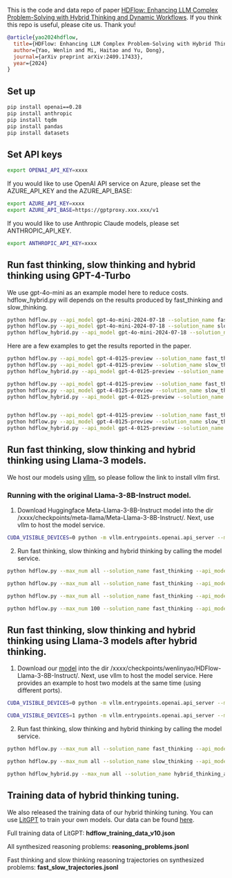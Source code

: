This is the code and data repo of paper [HDFlow: Enhancing LLM Complex Problem-Solving with Hybrid Thinking and Dynamic Workflows](https://arxiv.org/abs/2409.17433). If you think this repo is useful, please cite us. Thank you!

```bibtex
@article{yao2024hdflow,
  title={HDFlow: Enhancing LLM Complex Problem-Solving with Hybrid Thinking and Dynamic Workflows},
  author={Yao, Wenlin and Mi, Haitao and Yu, Dong},
  journal={arXiv preprint arXiv:2409.17433},
  year={2024}
}
```


## Set up

```sh
pip install openai==0.28
pip install anthropic
pip install tqdm
pip install pandas
pip install datasets
```

## Set API keys

```sh
export OPENAI_API_KEY=xxxx
```

If you would like to use OpenAI API service on Azure, please set the AZURE_API_KEY and the AZURE_API_BASE:

```sh
export AZURE_API_KEY=xxxx
export AZURE_API_BASE=https://gptproxy.xxx.xxx/v1
```

If you would like to use Anthropic Claude models, please set ANTHROPIC_API_KEY.

```sh
export ANTHROPIC_API_KEY=xxxx
```


## Run fast thinking, slow thinking and hybrid thinking using GPT-4-Turbo

We use gpt-4o-mini as an example model here to reduce costs. hdflow_hybrid.py will depends on the results produced by fast_thinking and slow_thinking.

```sh
python hdflow.py --api_model gpt-4o-mini-2024-07-18 --solution_name fast_thinking --max_num 10 --dataset MATH_sampled --overwrite False
python hdflow.py --api_model gpt-4o-mini-2024-07-18 --solution_name slow_thinking --max_num 10 --dataset MATH_sampled --iter 3 --overwrite False
python hdflow_hybrid.py --api_model gpt-4o-mini-2024-07-18 --solution_name hybrid_thinking_after --max_num 10 --dataset MATH_sampled --overwrite False
```

Here are a few examples to get the results reported in the paper.

```sh
python hdflow.py --api_model gpt-4-0125-preview --solution_name fast_thinking --max_num 50 --dataset BBH --overwrite False
python hdflow.py --api_model gpt-4-0125-preview --solution_name slow_thinking --max_num 50 --dataset BBH --overwrite False --iter 3
python hdflow_hybrid.py --api_model gpt-4-0125-preview --solution_name hybrid_thinking_after --max_num 50 --dataset BBH --overwrite False

python hdflow.py --api_model gpt-4-0125-preview --solution_name fast_thinking --max_num all --dataset MATH_sampled --overwrite False
python hdflow.py --api_model gpt-4-0125-preview --solution_name slow_thinking --max_num all --dataset MATH_sampled --overwrite False --iter 3
python hdflow_hybrid.py --api_model gpt-4-0125-preview --solution_name hybrid_thinking_after --max_num all --dataset MATH_sampled --overwrite False


python hdflow.py --api_model gpt-4-0125-preview --solution_name fast_thinking --max_num 100 --dataset GameOf24 --overwrite False
python hdflow.py --api_model gpt-4-0125-preview --solution_name slow_thinking --max_num 100 --dataset GameOf24 --overwrite False --iter 3
python hdflow_hybrid.py --api_model gpt-4-0125-preview --solution_name hybrid_thinking_after --max_num 100 --dataset GameOf24 --overwrite False
```

## Run fast thinking, slow thinking and hybrid thinking using Llama-3 models.

We host our models using [vllm](https://github.com/vllm-project/vllm), so please follow the link to install vllm first. 

### Running with the original Llama-3-8B-Instruct model.

1. Download Huggingface Meta-Llama-3-8B-Instruct model into the dir /xxxx/checkpoints/meta-llama/Meta-Llama-3-8B-Instruct/. Next, use vllm to host the model service.

```sh
CUDA_VISIBLE_DEVICES=0 python -m vllm.entrypoints.openai.api_server --model /xxxx/checkpoints/meta-llama/Meta-Llama-3-8B-Instruct/ --tensor-parallel-size 1 --max-num-batched-tokens 8192 --dtype bfloat16 --port 4231
```

2. Run fast thinking, slow thinking and hybrid thinking by calling the model service.

```sh
python hdflow.py --max_num all --solution_name fast_thinking --api_model /xxxx/checkpoints/meta-llama/Meta-Llama-3-8B-Instruct/:4231 --dataset BBH --overwrite False

python hdflow.py --max_num all --solution_name fast_thinking --api_model /xxxx/checkpoints/meta-llama/Meta-Llama-3-8B-Instruct/:4231 --dataset MATH --overwrite False

python hdflow.py --max_num all --solution_name fast_thinking --api_model /xxxx/checkpoints/meta-llama/Meta-Llama-3-8B-Instruct/:4231 --dataset GameOf24 --overwrite False

python hdflow.py --max_num 100 --solution_name fast_thinking --api_model /xxxx/checkpoints/meta-llama/Meta-Llama-3-8B-Instruct/:4231 --dataset math_reasoning --overwrite False
```

## Run fast thinking, slow thinking and hybrid thinking using Llama-3 models after hybrid thinking.

1. Download our [model](https://huggingface.co/wenlinyao/HDFlow-Llama-3-8B-Instruct/tree/main) into the dir /xxxx/checkpoints/wenlinyao/HDFlow-Llama-3-8B-Instruct/. Next, use vllm to host the model service. Here provides an example to host two models at the same time (using different ports).

```sh
CUDA_VISIBLE_DEVICES=0 python -m vllm.entrypoints.openai.api_server --model /xxxx/checkpoints/wenlinyao/HDFlow-Llama-3-8B-Instruct/ --tensor-parallel-size 1 --max-num-batched-tokens 8192 --dtype bfloat16 --port 4231

CUDA_VISIBLE_DEVICES=1 python -m vllm.entrypoints.openai.api_server --model /xxxx/checkpoints/wenlinyao/HDFlow-Llama-3-8B-Instruct/ --tensor-parallel-size 1 --max-num-batched-tokens 8192 --dtype bfloat16 --port 4232
```

2. Run fast thinking, slow thinking and hybrid thinking by calling the model service.

```sh
python hdflow.py --max_num all --solution_name fast_thinking --api_model /xxxx/checkpoints/wenlinyao/HDFlow-Llama-3-8B-Instruct/:4231 --dataset GameOf24 --overwrite False

python hdflow.py --max_num all --solution_name slow_thinking --api_model /xxxx/checkpoints/wenlinyao/HDFlow-Llama-3-8B-Instruct/:4231 --dataset GameOf24 --overwrite False --iter 3

python hdflow_hybrid.py --max_num all --solution_name hybrid_thinking_after --api_model /xxxx/checkpoints/wenlinyao/HDFlow-Llama-3-8B-Instruct/:4231 --dataset GameOf24 --overwrite False
```

## Training data of hybrid thinking tuning.

We also released the training data of our hybrid thinking tuning. You can use [LitGPT](https://github.com/Lightning-AI/litgpt) to train your own models. Our data can be found [here](https://huggingface.co/datasets/wenlinyao/HDFlow-train/tree/main).

Full training data of LitGPT: **hdflow_training_data_v10.json**

All synthesized reasoning problems: **reasoning_problems.jsonl**

Fast thinking and slow thinking reasoning trajectories on synthesized problems: **fast_slow_trajectories.jsonl**

